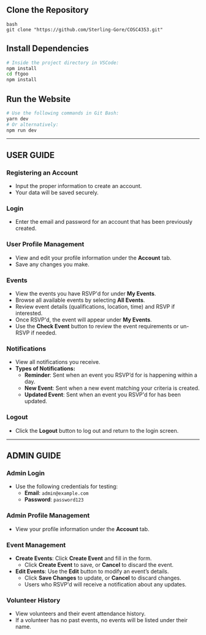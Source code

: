 ## **Clone the Repository**

```
bash
git clone "https://github.com/Sterling-Gore/COSC4353.git"
```

## **Install Dependencies**

```bash
# Inside the project directory in VSCode:
npm install
cd ftgoo
npm install
```

## **Run the Website**

```bash
# Use the following commands in Git Bash:
yarn dev
# Or alternatively:
npm run dev
```

---

## **USER GUIDE**

### **Registering an Account**

- Input the proper information to create an account.
- Your data will be saved securely.

### **Login**

- Enter the email and password for an account that has been previously created.

### **User Profile Management**

- View and edit your profile information under the **Account** tab.
- Save any changes you make.

### **Events**

- View the events you have RSVP'd for under **My Events**.
- Browse all available events by selecting **All Events**.
- Review event details (qualifications, location, time) and RSVP if interested.
- Once RSVP'd, the event will appear under **My Events**.
- Use the **Check Event** button to review the event requirements or un-RSVP if needed.

### **Notifications**

- View all notifications you receive.
- **Types of Notifications:**
  - **Reminder**: Sent when an event you RSVP’d for is happening within a day.
  - **New Event**: Sent when a new event matching your criteria is created.
  - **Updated Event**: Sent when an event you RSVP'd for has been updated.

### **Logout**

- Click the **Logout** button to log out and return to the login screen.

---

## **ADMIN GUIDE**

### **Admin Login**

- Use the following credentials for testing:
  - **Email**: `admin@example.com`
  - **Password**: `password123`

### **Admin Profile Management**

- View your profile information under the **Account** tab.

### **Event Management**

- **Create Events**: Click **Create Event** and fill in the form.
  - Click **Create Event** to save, or **Cancel** to discard the event.
- **Edit Events**: Use the **Edit** button to modify an event’s details.
  - Click **Save Changes** to update, or **Cancel** to discard changes.
  - Users who RSVP'd will receive a notification about any updates.

### **Volunteer History**

- View volunteers and their event attendance history.
- If a volunteer has no past events, no events will be listed under their name.

